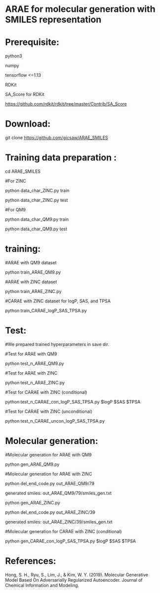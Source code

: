 # ARAE for molecular generation with SMILES representation

# Prerequisite:
python3

numpy

tensorflow <=1.13

RDKit

SA_Score for RDKit

https://github.com/rdkit/rdkit/tree/master/Contrib/SA_Score

# Download:

git clone https://github.com/gicsaw/ARAE_SMILES

# Training data preparation :
cd ARAE_SMILES

#For ZINC 

python data_char_ZINC.py train

python data_char_ZINC.py test

#For QM9

python data_char_QM9.py train

python data_char_QM9.py test

# training:
#ARAE with QM9 dataset

python train_ARAE_QM9.py

#ARAE with ZINC dataset

python train_ARAE_ZINC.py

#CARAE with ZINC dataset for logP, SAS, and TPSA

python train_CARAE_logP_SAS_TPSA.py

# Test:
#We prepared trained hyperparameters in save dir.

#Test for ARAE with QM9

python test_n_ARAE_QM9.py

#Test for ARAE with ZINC

python test_n_ARAE_ZINC.py

#Test for CARAE with ZINC (conditional)

python test_n_CARAE_con_logP_SAS_TPSA.py $logP $SAS $TPSA 

#Test for CARAE with ZINC (unconditional)

python test_n_CARAE_uncon_logP_SAS_TPSA.py

# Molecular generation:
#Molecular generation for ARAE with QM9 

python gen_ARAE_QM9.py

#Molecular generation for ARAE with ZINC

python del_end_code.py out_ARAE_QM9/79

generated smiles: out_ARAE_QM9/79/smiles_gen.txt

python gen_ARAE_ZINC.py

python del_end_code.py out_ARAE_ZINC/39

generated smiles: out_ARAE_ZINC/39/smiles_gen.txt

#Molecular generation for CARAE with ZINC (conditional)

python gen_CARAE_con_logP_SAS_TPSA.py  $logP $SAS $TPSA



# References:
Hong, S. H., Ryu, S., Lim, J., & Kim, W. Y. (2019). Molecular Generative Model Based On Adversarially Regularized Autoencoder. Journal of Chemical Information and Modeling.

